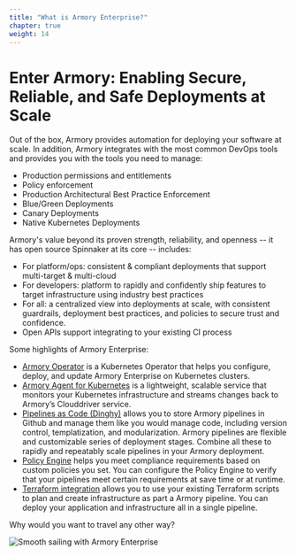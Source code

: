 ```yaml
---
title: "What is Armory Enterprise?"
chapter: true
weight: 14
---
```


# Enter Armory: Enabling Secure, Reliable, and Safe Deployments at Scale

Out of the box, Armory provides automation for deploying your software at scale. In addition, Armory integrates with the most common DevOps tools and provides you with the tools you need to manage:

- Production permissions and entitlements
- Policy enforcement
- Production Architectural Best Practice Enforcement
- Blue/Green Deployments
- Canary Deployments
- Native Kubernetes Deployments

Armory's value beyond its proven strength, reliability, and openness -- it has open source Spinnaker at its core -- includes:  

- For platform/ops: consistent & compliant deployments that support multi-target & multi-cloud
- For developers: platform to rapidly and confidently ship features to target infrastructure using industry best practices
- For all: a centralized view into deployments at scale, with consistent guardrails, deployment best practices, and policies to secure trust and confidence.
- Open APIs support integrating to your existing CI process


Some highlights of Armory Enterprise:

- [Armory Operator](https://docs.armory.io/docs/installation/armory-operator/) is a Kubernetes Operator that helps you configure, deploy, and update Armory Enterprise on Kubernetes clusters.
- [Armory Agent for Kubernetes](https://docs.armory.io/docs/armory-agent/) is a lightweight, scalable service that monitors your Kubernetes infrastructure and streams changes back to Armory’s Clouddriver service.
- [Pipelines as Code (Dinghy)](https://docs.armory.io/docs/spinnaker-user-guides/using-dinghy/) allows you to store Armory pipelines in Github and manage them like you would manage code, including version control, templatization, and modularization. Armory pipelines are flexible and customizable series of deployment stages. Combine all these to rapidly and repeatably scale pipelines in your Armory deployment.
- [Policy Engine](https://docs.armory.io/docs/armory-admin/policy-engine-enable/) helps you meet compliance requirements based on custom policies you set. You can configure the Policy Engine to verify that your pipelines meet certain requirements at save time or at runtime.
- [Terraform integration](https://docs.armory.io/docs/spinnaker-user-guides/terraform-use-integration/) allows you to use your existing Terraform scripts to plan and create infrastructure as part a Armory pipeline. You can deploy your application and infrastructure all in a single pipeline.


Why would you want to travel any other way?

![Smooth sailing with Armory Enterprise](/images/Armory-highway.jpeg)

